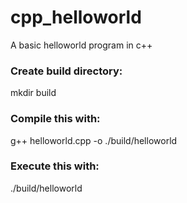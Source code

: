# cpp_helloworld
A basic helloworld program in c++

### Create build directory:
mkdir build

### Compile this with:
g++ helloworld.cpp -o ./build/helloworld

### Execute this with:
./build/helloworld

